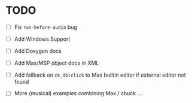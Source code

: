 # TODO

- [ ] Fix `run-before-audio` bug

- [ ] Add Windows Support

- [ ] Add Doxygen docs

- [ ] Add Max/MSP object docs in XML

- [ ] Add fallback on `ck_dblclick` to  Max builtin editor if external editor not found

- [ ] More (musical) examples combining Max / chuck ...
